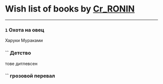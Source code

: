 # Wish list of books by [Cr_RONIN](https://plus.google.com/u/0/112090473416384685204/)
---

### `1` Охота на овец
Харуки Мураками

### `` Детство
тове дитлевсен

### `` грозовой перевал

